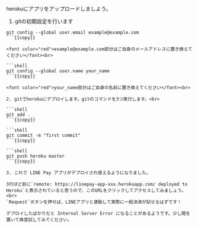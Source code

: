herokuにアプリをアップロードしましよう。

1. gitの初期設定を行います<br>

```shell
git config --global user.email example@example.com
```{{copy}}

<font color="red">example@example.com部分はご自身のメールアドレスに置き換えてください</font><br>

```shell
git config --global user.name your_name
```{{copy}}

<font color="red">your_name部分はご自身の名前に置き換えてください</font><br>

2. gitでherokuにデプロイします。gitのコマンドを3つ実行します。<br>

```shell
git add .
```{{copy}}

```shell
git commit -m "first commit"
```{{copy}}

```shell
git push heroku master
```{{copy}}

3. これで LINE Pay アプリがデプロイされ使えるようになりました。

3行ほど前に`remote: https://linepay-app-xxx.herokuapp.com/ deployed to Heroku`と表示されていると思うので、このURLをクリックしてアクセスしてみましょう。<br>
`Request`ボタンを押せば、LINEアプリと連動して実際に一般決済が試せるはずです！

デプロイしたばかりだと Internal Server Error になることがあるようです。少し間を置いて再度試してみてください。